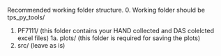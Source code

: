 Recommended working folder structure. 
0. Working folder should be tps_py_tools/
1. PF7111/ (this folder contains your HAND collected and DAS colelcted excel files)
    1a. plots/ (this folder is required for saving the plots)
2. src/ (leave as is)
